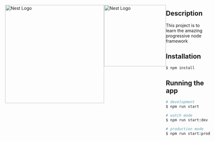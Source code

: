 <div style="display: flex; flex-direction: row;justify-content:space-around">
    <p align="left">
    <a href="http://nestjs.com/" target="blank"><img src="https://nestjs.com/img/logo_text.svg" width="320" alt="Nest Logo" /></a>
  </p>
  <p align="left">
    <a href="http://nestjs.com/" target="blank"><img src="https://avatars2.githubusercontent.com/u/20165699?s=400&v=4" width="200" alt="Nest Logo" /></a>
  </p>
 <div>

## Description

This project is to learn the amazing progressive node framework

## Installation

```bash
$ npm install
```

## Running the app

```bash
# development
$ npm run start

# watch mode
$ npm run start:dev

# production mode
$ npm run start:prod
```
